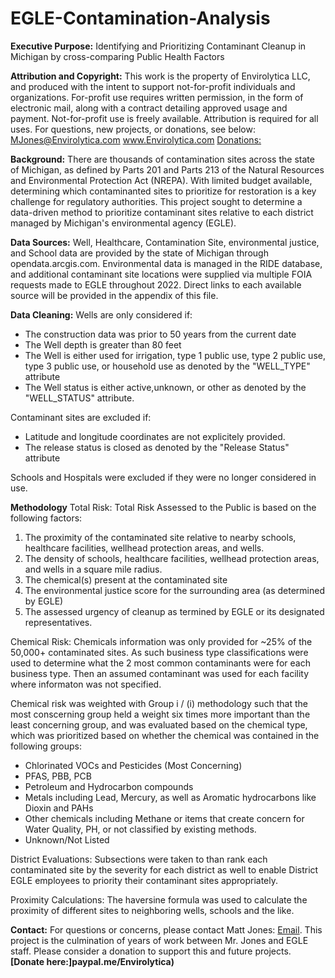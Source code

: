 # EGLE-Contamination-Analysis
**Executive Purpose:** 
Identifying and Prioritizing Contaminant Cleanup in Michigan by cross-comparing Public Health Factors

**Attribution and Copyright:**
This work is the property of Envirolytica LLC, and produced with the intent to support not-for-profit individuals and organizations. For-profit use requires written permission, in the form of electronic mail, along with a contract detailing approved usage and payment. Not-for-profit use is freely available. Attribution is required for all uses. For questions, new projects, or donations, see below: 
MJones@Envirolytica.com
www.Envirolytica.com
[Donations:](paypal.me/Envirolytica)

**Background:**
There are thousands of contamination sites across the state of Michigan, as defined by Parts 201 and Parts 213 of the Natural Resources and Environmental Protection Act (NREPA). With limited budget available, determining which contaminanted sites to prioritize for restoration  is a key challenge for regulatory authorities. This project sought to determine a data-driven method to prioritize contaminant sites relative to each district managed by Michigan's environmental agency (EGLE).

**Data Sources:**
Well, Healthcare, Contamination Site, environmental justice, and School data are provided by the state of Michigan through opendata.arcgis.com. Environmental data is managed in the RIDE database, and additional contaminant site locations were supplied via multiple FOIA requests made to EGLE throughout 2022. Direct links to each available source will be provided in the appendix of this file. 

**Data Cleaning:**
Wells are only considered if: 
* The construction data was prior to 50 years from the current date
* The Well depth is greater than 80 feet
* The Well is either used for irrigation, type 1 public use, type 2 public use, type 3 public use, or household use as denoted by the "WELL_TYPE" attribute
* The Well status is either active,unknown, or other as denoted by the "WELL_STATUS" attribute.

Contaminant sites are excluded if: 
* Latitude and longitude coordinates are not explicitely provided.
* The release status is closed as denoted by the "Release Status" attribute

Schools and Hospitals were excluded if they were no longer considered in use. 

**Methodology**
Total Risk: 
  Total Risk Assessed to the Public is based on the following factors: 
  1. The proximity of the contaminated site relative to nearby schools, healthcare facilities, wellhead protection areas, and wells.
  2. The density of schools, healthcare facilities, wellhead protection areas, and wells in a square mile radius.
  3. The chemical(s) present at the contaminated site
  4. The environmental justice score for the surrounding area (as determined by EGLE)
  5.  The assessed urgency of cleanup as termined by EGLE or its designated representatives.

Chemical Risk: 
  Chemicals information was only provided for ~25% of the 50,000+ contaminated sites. As such business type classifications were used to determine what the 2 most common contaminants were for each business type. Then an assumed contaminant was used for each facility where informaton was not specified. 
  
  Chemical risk was weighted with Group i / (i) methodology such that the most conscerning group held a weight six times more important than the least concerning group, and was evaluated based on the chemical type, which was prioritized based on whether the chemical was contained in the following groups: 
  * Chlorinated VOCs and Pesticides (Most Concerning)
  * PFAS, PBB, PCB
  * Petroleum and Hydrocarbon compounds
  * Metals including Lead, Mercury, as well as Aromatic hydrocarbons like Dioxin and PAHs
  * Other chemicals including Methane or items that create concern for Water Quality, PH, or not classified by existing methods.
  * Unknown/Not Listed

District Evaluations: 
  Subsections were taken to than rank each contaminated site by the severity for each district as well to enable District EGLE employees to priority their contaminant sites appropriately. 

Proximity Calculations: 
  The haversine formula was used to calculate the proximity of different sites to neighboring wells, schools and the like. 

**Contact:**
For questions or concerns, please contact Matt Jones: [Email](MJones@Envirolytica.com). 
This project is the culmination of years of work between Mr. Jones and EGLE staff. Please consider a donation to support this and future projects. **[Donate here:]paypal.me/Envirolytica)**
